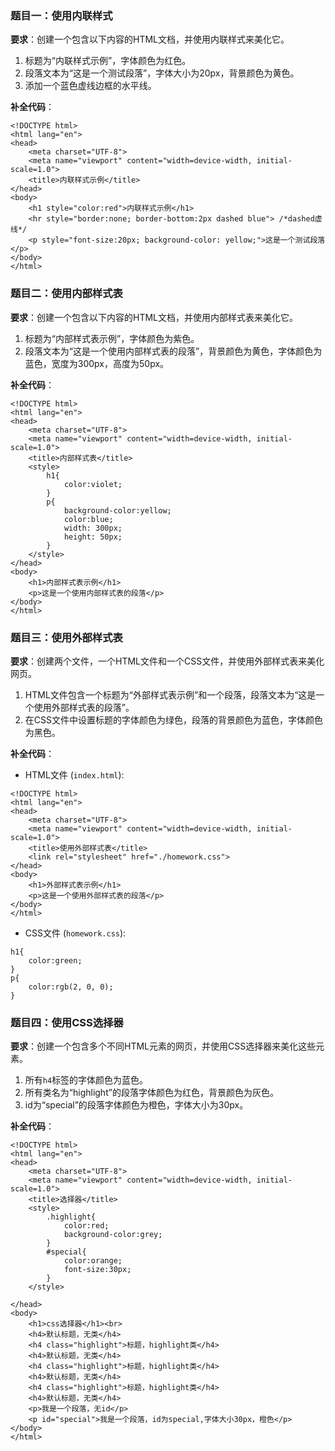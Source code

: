 ### 题目一：使用内联样式

**要求**：创建一个包含以下内容的HTML文档，并使用内联样式来美化它。

1. 标题为“内联样式示例”，字体颜色为红色。
2. 段落文本为“这是一个测试段落”，字体大小为20px，背景颜色为黄色。
3. 添加一个蓝色虚线边框的水平线。

**补全代码**：

```
<!DOCTYPE html>
<html lang="en">
<head>
    <meta charset="UTF-8">
    <meta name="viewport" content="width=device-width, initial-scale=1.0">
    <title>内联样式示例</title>
</head>
<body>
    <h1 style="color:red">内联样式示例</h1>
    <hr style="border:none; border-bottom:2px dashed blue"> /*dashed虚线*/
    <p style="font-size:20px; background-color: yellow;">这是一个测试段落</p>
</body>
</html>
```



### 题目二：使用内部样式表

**要求**：创建一个包含以下内容的HTML文档，并使用内部样式表来美化它。

1. 标题为“内部样式表示例”，字体颜色为紫色。
2. 段落文本为“这是一个使用内部样式表的段落”，背景颜色为黄色，字体颜色为蓝色，宽度为300px，高度为50px。

**补全代码**：

```
<!DOCTYPE html>
<html lang="en">
<head>
    <meta charset="UTF-8">
    <meta name="viewport" content="width=device-width, initial-scale=1.0">
    <title>内部样式表</title>
    <style>
        h1{
            color:violet;
        }
        p{
            background-color:yellow;
            color:blue;
            width: 300px;
            height: 50px;
        }
    </style>
</head>
<body>
    <h1>内部样式表示例</h1>
    <p>这是一个使用内部样式表的段落</p>
</body>
</html>
```



### 题目三：使用外部样式表

**要求**：创建两个文件，一个HTML文件和一个CSS文件，并使用外部样式表来美化网页。

1. HTML文件包含一个标题为“外部样式表示例”和一个段落，段落文本为“这是一个使用外部样式表的段落”。
2. 在CSS文件中设置标题的字体颜色为绿色，段落的背景颜色为蓝色，字体颜色为黑色。

**补全代码**：

- HTML文件 (`index.html`):

```
<!DOCTYPE html>
<html lang="en">
<head>
    <meta charset="UTF-8">
    <meta name="viewport" content="width=device-width, initial-scale=1.0">
    <title>使用外部样式表</title>
    <link rel="stylesheet" href="./homework.css">
</head>
<body>
    <h1>外部样式表示例</h1>
    <p>这是一个使用外部样式表的段落</p>
</body>
</html>

```

- CSS文件 (`homework.css`):

```
h1{
    color:green;
}
p{
    color:rgb(2, 0, 0);
}

```



### 题目四：使用CSS选择器

**要求**：创建一个包含多个不同HTML元素的网页，并使用CSS选择器来美化这些元素。

1. 所有`h4`标签的字体颜色为蓝色。
2. 所有类名为“highlight”的段落字体颜色为红色，背景颜色为灰色。
3. id为“special”的段落字体颜色为橙色，字体大小为30px。

**补全代码**：

```
<!DOCTYPE html>
<html lang="en">
<head>
    <meta charset="UTF-8">
    <meta name="viewport" content="width=device-width, initial-scale=1.0">
    <title>选择器</title>
    <style>
        .highlight{
            color:red;
            background-color:grey;
        }
        #special{
            color:orange;
            font-size:30px;
        }
    </style>
    
</head>
<body>
    <h1>css选择器</h1><br>
    <h4>默认标题，无类</h4>
    <h4 class="highlight">标题，highlight类</h4>
    <h4>默认标题，无类</h4>
    <h4 class="highlight">标题，highlight类</h4>
    <h4>默认标题，无类</h4>
    <h4 class="highlight">标题，highlight类</h4>
    <h4>默认标题，无类</h4>
    <p>我是一个段落，无id</p>
    <p id="special">我是一个段落，id为special,字体大小30px，橙色</p>
</body>
</html>

```

### 